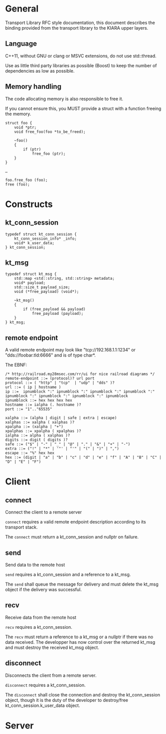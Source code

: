 # General

Transport Library RFC style documentation, this document describes the binding provided from the transport library to the KIARA upper layers.

## Language

C++11, without GNU or clang or MSVC extensions, do not use std::thread.

Use as little third party libraries as possible (Boost) to keep the number of dependencies as low as possible.

## Memory handling

The code allocating memory is also responsible to free it.

If you cannot ensure this, you MUST provide a struct with a function freeing the memory.

```
struct foo {
	void *ptr;
	void free_foo(foo *to_be_freed);
	
	~foo()
	{
		if (ptr)
			free_foo (ptr);
	}
}

…

foo.free_foo (foo);
free (foo);
```

# Constructs

## kt_conn_session

```
typedef struct kt_conn_session {
	kt_conn_session_info* _info;
	void* k_user_data;
} kt_conn_session;
```

## kt_msg

```
typedef struct kt_msg {
	std::map <std::string, std::string> metadata;
	void* payload;
	std::size_t payload_size;
	void (*free_payload) (void*);
	
	~kt_msg()
	{
		if (free_payload && payload)
			free_payload (payload);
	}
} kt_msg;
```

## remote endpoint

A valid remote endpoint may look like "tcp://192.168.1.1:1234" or "dds://foobar.tld:6666" and is of type char*.

The EBNF:

```
/* http://railroad.my28msec.com/rr/ui for nice railroad diagrams */
remote-endpoint ::= (protocol)? url port
protocol ::= ( "http" | "tcp"  | "udp" | "dds" )?
url ::= ( ip | hostname )
ip ::=  ipnumblock ":" ipnumblock ":" ipnumblock ":" ipnumblock ":" ipnumblock ":" ipnumblock ":" ipnumblock ":" ipnumblock
ipnumblock ::= hex hex hex hex
hostname ::= ialpha (. hostname )?
port ::= "1".."65535"

xalpha ::= (alpha | digit | safe | extra | escape)
xalphas ::= xalpha ( xalphas )?
xpalpha ::= (xalpha | "+")
xpalphas ::= xpalpha ( xpalphas )?
ialpha ::= alpha ( xalphas )?
digits ::= digit ( digits )?
safe ::= ("$" | "-" | "_" | "@" | "." | "&" | "+" | "-")
extra ::= ("!" | "*" | '"' | "'" | "(" | ")" | ",")
escape ::= "%" hex hex
hex ::= (digit | "a" | "b" | "c" | "d" | "e" | "f" | "A" | "B" | "C" | "D" | "E" | "F")

```

# Client

## connect

Connect the client to a remote server

`connect` requires a valid remote endpoint description according to its transport stack.

The `connect` must return a kt_conn_session and nullptr on failure.

## send

Send data to the remote host

`send` requires a kt_conn_session and a reference to a kt_msg.

The `send` shall queue the message for delivery and must delete the kt_msg object if the delivery was successful.

## recv

Receive data from the remote host

`recv` requires a kt_conn_session.

The `recv` must return a reference to a kt_msg or a nullptr if there was no data received. The developper has now control over the returned kt_msg and must destroy the received kt_msg object.

## disconnect

Disconnects the client from a remote server.

`disconnect` requires a kt_conn_session.

The `disconnect` shall close the connection and destroy the kt_conn_session object, though it is the duty of the developer to destroy/free kt_conn_session.k_user_data object.

# Server